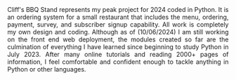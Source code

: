 <div style="text-align: justify;">
Cliff's BBQ Stand represents my peak project for 2024 coded in Python.  
It is an ordering system for a small restaurant that includes the menu, 
ordering, payment, survey, and subscriber signup capability. All work is completely my own design and coding. Although 
as of (10/06/2024) I am still working on the front end web deployment,
the modules created so far are the culmination of everything I have 
learned since beginning to study Python in July 2023. After many online
tutorials and reading 2000+ pages of information, I feel comfortable 
and confident enough to tackle anything in Python or other languages.
</div>
